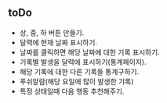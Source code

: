 ## toDo

- 상, 중, 하 버튼 만들기.
- 달력에 현재 날짜 표시하기.
- 날짜를 클릭하면 해당 날짜에 대한 기록 표시하기.
- 기록별 발생을 달력에 표시하기(통계페이지).
- 해당 기록에 대한 다른 기록들 통계구하기.
- 푸쉬알람(해당 요일에 많이 발생한 기록)
- 특정 상태일때 다음 행동 추천해주기.
